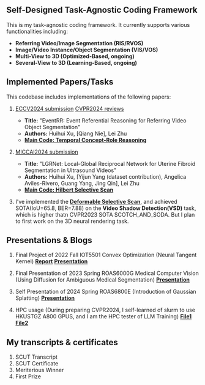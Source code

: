 ## Self-Designed Task-Agnostic Coding Framework

This is my task-agnostic coding framework. It currently supports various functionalities including:

- **Referring Video/Image Segmentation (RIS/RVOS)**
- **Image/Video Instance/Object Segmentation (VIS/VOS)**
- **Multi-View to 3D (Optimized-Based, ongoing)**
- **Several-View to 3D (Learning-Based, ongoing)**

## Implemented Papers/Tasks

This codebase includes implementations of the following papers:

1. [ECCV2024 submission](./readme/EventRR.pdf)  [CVPR2024 reviews](./readme/screencapture-openreview-net-forum-2024-04-25-11_37_54.png) 
    - **Title:** "EventRR: Event Referential Reasoning for Referring Video Object Segmentation"
    - **Authors:** Huihui Xu, [Qiang Nie], Lei Zhu
    - **[Main Code: Temporal Concept-Role Reasoning](./models/graph/reason_module.py)**

2. [MICCAI2024 submission](./readme/LGRNet.pdf)
    - **Title:** "LGRNet: Local-Global Reciprocal Network for Uterine Fibroid Segmentation in Ultrasound Videos"
    - **Authors:** Huihui Xu, [Yijun Yang (dataset contribution), Angelica Aviles-Rivero, Guang Yang, Jing Qin], Lei Zhu
    - **[Main Code: Hilbert Selective Scan](./models/encoder/ops/modules/frame_query_ss2d.py#L576)**

3. I've implemented the **[Deformable Selective Scan](./models/encoder/ops/modules/deform_selective_scan_mamba_scan.py)**, and achieved SOTA(IoU=65.8, BER=7.88) on the **Video Shadow Detection(VSD)** task, which is higher thatn CVPR2023 SOTA SCOTCH_AND_SODA. But I plan to first work on the 3D neural rendering task.

## Presentations & Blogs

1. Final Project of 2022 Fall IOT5501 Convex Optimization (Neural Tangent Kernel) **[Report](./readme/ntk_report.pdf)**  **[Presentation](./readme/ntk_pre.pdf)** 

2. Final Presentation of 2023 Spring ROAS6000G Medical Computer Vision (Using Diffusion for Ambiguous Medical Segmentation) **[Presentation](./readme/ROAS6000G_Presentation.pdf)** 

3. Self Presentation of 2024 Spring ROAS6800E (Introduction of Gaussian Splatting) **[Presentation](./readme/haosen_gs.pdf)**

4. HPC usage (During preparing CVPR2024, I self-learned of slurm to use HKUSTGZ A800 GPUS, and I am the HPC tester of LLM Training) **[File1](./readme/hpc.pdf)** **[File2](./readme/hpc_v2.pdf)**

## My transcripts & certificates
1. SCUT Transcript
2. SCUT Certificate
3. Meriterious Winner
4. First Prize


